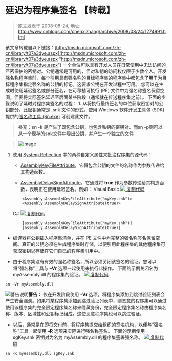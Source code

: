 # 延迟为程序集签名 【转载】 
> 原文发表于 2008-08-24, 地址: http://www.cnblogs.com/chenxizhang/archive/2008/08/24/1274991.html 


该文章转载自以下链接：[http://msdn.microsoft.com/zh-cn/library/t07a3dye.aspx](http://msdn.microsoft.com/zh-cn/library/t07a3dye.aspx "http://msdn.microsoft.com/zh-cn/library/t07a3dye.aspx") 一个单位可以具有开发人员在日常使用中无法访问的严密保护的密钥对。公钥通常是可用的，但对私钥的访问权仅限于少数个人。开发强名称程序集时，每个引用具有强名称的目标程序集的程序集中都包含了用于为目标程序集指定强名称的公钥的标记。这要求公钥在开发过程中可用。 您可以在生成时使用延迟签名或部分签名，在可移植可执行 (PE) 文件中为强名称签名保留空间，但要将实际签名延迟至后面某些阶段（通常就在传送程序集之前）。 下面的步骤说明了延时对程序集签名的过程： 1. 从将执行最终签名的单位获取密钥对的公钥部分。此密钥通常是 .snk 文件的形式，使用 Windows 软件开发工具包 (SDK) 提供的[强名称工具 (Sn.exe)](http://msdn.microsoft.com/zh-cn/library/k5b5tt23.aspx) 可创建此文件。

 
>  **补充：sn -k 是产生了既包含公钥，也包含私钥的密钥对。而sn -p则可以从一个现存的snk文件中导出公钥，并产生一个独立的文件**
> 
> 

 
>  [![image](http://www.cnblogs.com/images/cnblogs_com/chenxizhang/WindowsLiveWriter/8e7312a9eb40_5AA1/image_thumb.png)](http://www.cnblogs.com/images/cnblogs_com/chenxizhang/WindowsLiveWriter/8e7312a9eb40_5AA1/image_2.png) 
> 
> 

 1. 使用 [System.Reflection](http://msdn.microsoft.com/zh-cn/library/system.reflection.aspx) 中的两种自定义属性来批注程序集的源代码： 
	* [AssemblyKeyFileAttribute](http://msdn.microsoft.com/zh-cn/library/system.reflection.assemblykeyfileattribute.aspx)，它将包含公钥的文件的名称作为参数传递给其构造函数。
	
	* [AssemblyDelaySignAttribute](http://msdn.microsoft.com/zh-cn/library/system.reflection.assemblydelaysignattribute.aspx)，它通过将 **true** 作为参数传递给其构造函数，表明正在使用延迟签名。例如： Visual Basic [![](http://i.msdn.microsoft.com/Platform/Controls/CodeSnippet/resources/copy_off.gif) 复制代码](http://msdn.microsoft.com/)
	```
	    <Assembly:AssemblyKeyFileAttribute("myKey.snk")>
	    <Assembly:AssemblyDelaySignAttribute(true)>
	
	```
	
	C# 
	[![](http://i.msdn.microsoft.com/Platform/Controls/CodeSnippet/resources/copy_off.gif) 复制代码](http://msdn.microsoft.com/)
	```
	    [assembly:AssemblyKeyFileAttribute("myKey.snk")]
	    [assembly:AssemblyDelaySignAttribute(true)]
	
	```
- 编译器将公钥插入程序集清单，并在 PE 文件中为完整的强名称签名保留空间。真正的公钥必须在生成程序集时存储，以便引用此程序集的其他程序集可获取密钥以存储在它们自已的程序集引用中。

- 由于程序集没有有效的强名称签名，所以必须关闭该签名的验证。您可以将“强名称”工具与 **–Vr** 选项一起使用来执行此操作。 
下面的示例关闭名为 myAssembly.dll 的程序集的验证。 
[![](http://i.msdn.microsoft.com/Platform/Controls/CodeSnippet/resources/copy_off.gif) 复制代码](http://msdn.microsoft.com/)
```
sn –Vr myAssembly.dll
```

![](http://i.msdn.microsoft.com/t07a3dye.alert_caution(zh-cn,VS.90).gif "警告说明")**警告：**
仅在开发阶段使用 **-Vr** 选项。将程序集添加到跳过验证列表会产生安全漏洞。如果将某程序集添加到跳过验证列表中，则恶意的程序集可以通过使用该程序集的完全限定程序集名称来隐藏身份，完全限定程序集名称由程序集名称、版本、区域性和公钥标记组成。这使恶意程序集也可以跳过验证。


- 以后，通常是在即将交付前，将程序集提交给组织的签名机构，以便与“强名称”工具一起使用 **–R** 选项来实际进行强名称签名。 
下面的示例使用 sgKey.snk 密钥对为名为 myAssembly.dll 的程序集签署强名称。 
[![](http://i.msdn.microsoft.com/Platform/Controls/CodeSnippet/resources/copy_off.gif) 复制代码](http://msdn.microsoft.com/)
```
sn -R myAssembly.dll sgKey.snk
```








